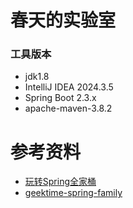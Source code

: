 春天的实验室
====================


### 工具版本

  - jdk1.8
  - IntelliJ IDEA 2024.3.5
  - Spring Boot 2.3.x
  - apache-maven-3.8.2





# 参考资料
- [玩转Spring全家桶](https://time.geekbang.org/course/intro/156)
- [geektime-spring-family](https://github.com/geektime-geekbang/geektime-spring-family)


